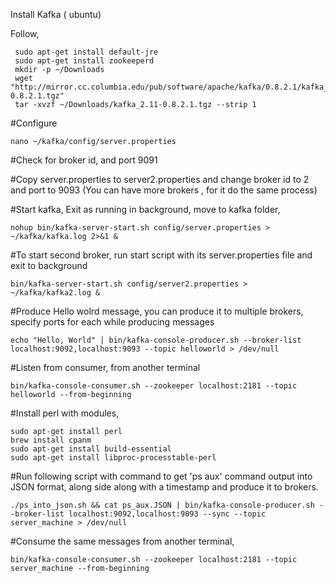 Install Kafka ( ubuntu)


Follow,

	 sudo apt-get install default-jre
	 sudo apt-get install zookeeperd
	 mkdir -p ~/Downloads
	 wget "http://mirror.cc.columbia.edu/pub/software/apache/kafka/0.8.2.1/kafka_2.11-0.8.2.1.tgz"
	 tar -xvzf ~/Downloads/kafka_2.11-0.8.2.1.tgz --strip 1

#Configure

	nano ~/kafka/config/server.properties

#Check for broker id, and port 9091

#Copy server.properties to server2.properties and change broker id to 2 and port to 9093 (You can have more brokers , for it do the same process)


#Start kafka, Exit as running in background, move to kafka folder,


	nohup bin/kafka-server-start.sh config/server.properties > ~/kafka/kafka.log 2>&1 &

#To start second broker, run start script with its server.properties file and exit to background

	bin/kafka-server-start.sh config/server2.properties > ~/kafka/kafka2.log &

#Produce Hello wolrd message, you can produce it to multiple brokers, specify ports for each while producing messages


	echo "Hello, World" | bin/kafka-console-producer.sh --broker-list localhost:9092,localhost:9093 --topic helloworld > /dev/null


#Listen from consumer, from another terminal

	bin/kafka-console-consumer.sh --zookeeper localhost:2181 --topic helloworld --from-beginning

	

#Install perl with modules, 
	
	sudo apt-get install perl
	brew install cpanm
	sudo apt-get install build-essential
	sudo apt-get install libproc-processtable-perl


#Run following script with command to get 'ps aux' command output into JSON format, along side along with a timestamp and produce it to brokers.

	./ps_into_json.sh && cat ps_aux.JSON | bin/kafka-console-producer.sh --broker-list localhost:9092,localhost:9093 --sync --topic server_machine > /dev/null



#Consume the same messages from another terminal,


	bin/kafka-console-consumer.sh --zookeeper localhost:2181 --topic server_machine --from-beginning
